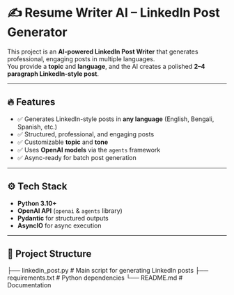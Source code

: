 # ✍️ Resume Writer AI – LinkedIn Post Generator  

This project is an **AI-powered LinkedIn Post Writer** that generates professional, engaging posts in multiple languages.  
You provide a **topic** and **language**, and the AI creates a polished **2–4 paragraph LinkedIn-style post**.  

---

## 🔥 Features
- ✅ Generates LinkedIn-style posts in **any language** (English, Bengali, Spanish, etc.)  
- ✅ Structured, professional, and engaging posts  
- ✅ Customizable **topic** and **tone**  
- ✅ Uses **OpenAI models** via the `agents` framework  
- ✅ Async-ready for batch post generation  

---

## ⚙️ Tech Stack
- **Python 3.10+**  
- **OpenAI API** (`openai` & `agents` library)  
- **Pydantic** for structured outputs  
- **AsyncIO** for async execution  

---

## 📂 Project Structure
├── linkedin_post.py # Main script for generating LinkedIn posts
├── requirements.txt # Python dependencies
└── README.md # Documentation

